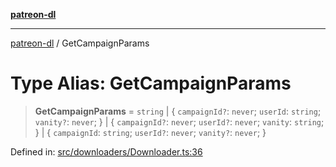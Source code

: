 [**patreon-dl**](../README.md)

***

[patreon-dl](../README.md) / GetCampaignParams

# Type Alias: GetCampaignParams

> **GetCampaignParams** = `string` \| \{ `campaignId?`: `never`; `userId`: `string`; `vanity?`: `never`; \} \| \{ `campaignId?`: `never`; `userId?`: `never`; `vanity`: `string`; \} \| \{ `campaignId`: `string`; `userId?`: `never`; `vanity?`: `never`; \}

Defined in: [src/downloaders/Downloader.ts:36](https://github.com/patrickkfkan/patreon-dl/blob/faebc79e7105b755ed4bb91829b93f102ad3b38c/src/downloaders/Downloader.ts#L36)

